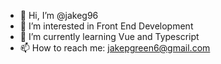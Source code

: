 - 👋 Hi, I’m @jakeg96
- 👀 I’m interested in Front End Development
- 🌱 I’m currently learning Vue and Typescript
- 📫 How to reach me: jakepgreen6@gmail.com
